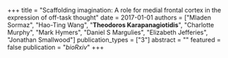 +++
title = "Scaffolding imagination: A role for medial frontal cortex in the expression of off-task thought"
date = 2017-01-01
authors = ["Mladen Sormaz", "Hao-Ting Wang", "**Theodoros Karapanagiotidis**", "Charlotte Murphy", "Mark Hymers", "Daniel S Margulies", "Elizabeth Jefferies", "Jonathan Smallwood"]
publication_types = ["3"]
abstract = ""
featured = false
publication = "*bioRxiv*"
+++

